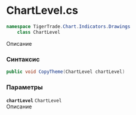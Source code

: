 
# ChartLevel.cs
```csharp
namespace TigerTrade.Chart.Indicators.Drawings  
    class ChartLevel
```

Описание

### Синтаксис
```csharp
public void CopyTheme(ChartLevel chartLevel)
```

### Параметры
**`chartLevel`** `ChartLevel`  
 Описание  
  

                    
                    
